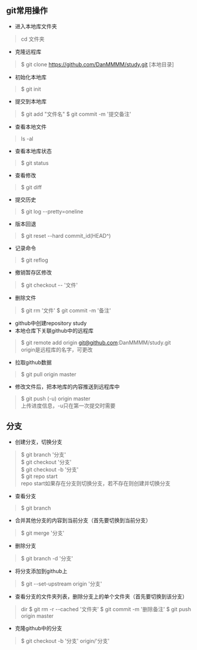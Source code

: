 ## git常用操作
+ 进入本地库文件夹
>cd 文件夹
+ 克隆远程库
>$ git clone https://github.com/DanMMMM/study.git [本地目录]
+ 初始化本地库
>$ git init
+ 提交到本地库
>$ git add "文件名"
>$ git commit -m '提交备注'
+ 查看本地文件
>ls -al
+ 查看本地库状态
>$ git status
+ 查看修改
>$ git diff
+ 提交历史
>$ git log --pretty=oneline
+ 版本回退
>$ git reset --hard commit_id(HEAD^)
+ 记录命令
>$ git reflog
+ 撤销暂存区修改
>$ git checkout -- '文件'
+ 删除文件
>$ git rm '文件'
>$ git commit -m '备注'
+ github中创建repository study
+ 本地仓库下关联github中的远程库
>$ git remote add origin git@github.com:DanMMMM/study.git  
origin是远程库的名字，可更改
+ 拉取github数据
>$ git pull origin master
+ 修改文件后，把本地库的内容推送到远程库中
>$ git push (-u) origin master  
上传进度信息，-u只在第一次提交时需要
## 分支
+ 创建分支，切换分支
>$ git branch '分支'  
>$ git checkout '分支'   
>$ git checkout -b '分支'   
>$ git repo start  
repo start如果存在分支则切换分支，若不存在则创建并切换分支
+ 查看分支
>$ git branch
+ 合并其他分支的内容到当前分支（首先要切换到当前分支）
>$ git merge '分支'
+ 删除分支
>$ git branch -d '分支'
+ 将分支添加到github上
>$ git --set-upstream origin '分支'
+ 查看分支的文件夹列表，删除分支上的单个文件夹（首先要切换到该分支）
>dir
>$ git rm -r --cached '文件夹'
>$ git commit -m '删除备注'
>$ git push origin master
+ 克隆github中的分支
>$ git checkout -b '分支' origin/'分支'